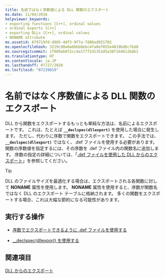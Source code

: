 ```yaml
---
title: 名前ではなく序数値による DLL 関数のエクスポート
ms.date: 11/04/2016
helpviewer_keywords:
- exporting functions [C++], ordinal values
- ordinal exports [C++]
- exporting DLLs [C++], ordinal values
- NONAME attribute
ms.assetid: 679719fd-d965-4df3-9f7a-7d86ad831702
ms.openlocfilehash: 3229c98a0a6bbb0ebc4fa0ef055e4019bd6c7bd8
ms.sourcegitcommit: 1f009ab0f2cc4a177f2d1353d5a38f164612bdb1
ms.translationtype: HT
ms.contentlocale: ja-JP
ms.lasthandoff: 07/27/2020
ms.locfileid: "87229819"
---
```

# <a name="exporting-functions-from-a-dll-by-ordinal-rather-than-by-name"></a>名前ではなく序数値による DLL 関数のエクスポート

DLL から関数をエクスポートするもっとも単純な方法は、名前によるエクスポートです。 これは、たとえば **`__declspec(dllexport)`** を使用した場合に発生します。 ただし、代わりに序数で関数をエクスポートできます。 この手法では、 **`__declspec(dllexport)`** ではなく、.def ファイルを使用する必要があります。 関数の序数値を指定するには、その序数を .def ファイル内の関数名に追加します。 序数の指定の詳細については、「[.def ファイルを使用した DLL からのエクスポート](exporting-from-a-dll-using-def-files.md)」を参照してください。

> [!TIP]
> DLL のファイルサイズを最適化する場合は、エクスポートされる各関数に対して **NONAME** 属性を使用します。 **NONAME** 属性を使用すると、序数が関数名ではなく DLL のエクスポート テーブルに格納されます。 多くの関数をエクスポートする場合、これは大幅な節約になる可能性があります。

## <a name="what-do-you-want-to-do"></a>実行する操作

- [序数でエクスポートできるように .def ファイルを使用する](exporting-from-a-dll-using-def-files.md)

- [__declspec(dllexport) を使用する](exporting-from-a-dll-using-declspec-dllexport.md)

## <a name="see-also"></a>関連項目

[DLL からのエクスポート](exporting-from-a-dll.md)
